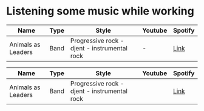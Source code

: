 # Listening some music while working

Name | Type | Style | Youtube | Spotify
---- | ---- | ----- | ------- | -------
Animals as Leaders | Band | Progressive rock - djent - instrumental rock | - | [Link](https://open.spotify.com/artist/65C6Unk7nhg2aCnVuAPMo8?si=DXeyVUXnQ5-b262SG45lgQ)


| Name | Type | Style | Youtube | Spotify |
| --- | --- | --- | --- | --- |
| Animals as Leaders | Band | Progressive rock - djent - instrumental rock |  | [Link](https://open.spotify.com/artist/65C6Unk7nhg2aCnVuAPMo8?si=DXeyVUXnQ5-b262SG45lgQ) |
